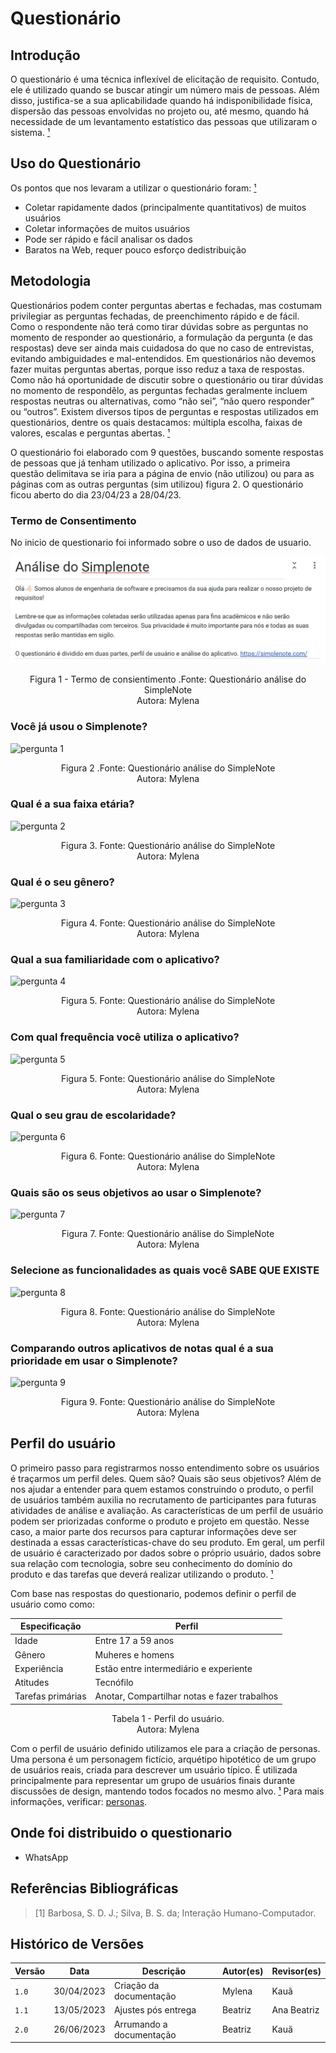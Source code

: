 # Questionário

## Introdução

O questionário é uma técnica inflexível de elicitação de requisito.  Contudo, ele é utilizado quando se buscar atingir um número mais de pessoas. Além disso, justifica-se a sua aplicabilidade quando há indisponibilidade física, dispersão das pessoas envolvidas no projeto ou, até mesmo, quando há necessidade de um levantamento estatístico das pessoas que utilizaram o sistema. [¹](ancora#1) 

## Uso do Questionário
Os pontos que nos levaram a utilizar o questionário foram: [¹](ancora#1) 

- Coletar rapidamente dados (principalmente quantitativos) de muitos usuários
- Coletar informações de muitos usuários
- Pode ser rápido e fácil analisar os dados
- Baratos na Web, requer pouco esforço dedistribuição


## Metodologia

Questionários podem conter perguntas abertas e fechadas, mas costumam privilegiar as perguntas fechadas, de preenchimento rápido e de fácil. Como o respondente não terá como tirar dúvidas sobre as perguntas no momento de responder ao questionário, a formulação da pergunta (e das respostas) deve ser ainda mais cuidadosa do que no caso de entrevistas, evitando ambiguidades e mal-entendidos. Em questionários não devemos fazer muitas perguntas abertas, porque isso reduz a taxa de respostas. Como não há oportunidade de discutir sobre o questionário ou tirar dúvidas no momento de respondêlo, as perguntas fechadas geralmente incluem respostas neutras ou alternativas, como “não sei”, “não quero responder” ou “outros”. Existem diversos tipos de perguntas e respostas utilizados em questionários, dentre os quais destacamos:
múltipla escolha, faixas de valores, escalas e perguntas abertas. [¹](ancora#1) 
<p>
O questionário foi elaborado com 9 questões, buscando somente respostas de pessoas que já tenham utilizado o aplicativo. Por isso, a primeira questão delimitava se iria para a página de envio (não utilizou) ou para as páginas com as outras perguntas (sim utilizou) figura 2.  
O questionário ficou aberto do dia 23/04/23 a 28/04/23.
</p>

### Termo de Consentimento

<p>
 No inicio de questionario foi informado sobre o uso de dados de usuario.
</p>

![termo](../img/usoQuestionario.jpeg)
 <p align="center"> Figura 1 - Termo de consientimento .Fonte: Questionário análise do SimpleNote <br> Autora: Mylena </p>

###  Você já usou o Simplenote?
![pergunta 1](https://user-images.githubusercontent.com/86479209/235379693-671a29ac-0d76-4714-8224-951b22516652.png)
 <p align="center"> Figura 2 .Fonte: Questionário análise do SimpleNote <br> Autora: Mylena </p>

### Qual é a sua faixa etária?

![pergunta 2](https://user-images.githubusercontent.com/86479209/235379854-445fe171-d16e-4657-82c2-3b1303e7e767.png)
<p align="center"> Figura 3. Fonte: Questionário análise do SimpleNote <br> Autora: Mylena </p>

### Qual é o seu gênero?
![pergunta 3](https://user-images.githubusercontent.com/86479209/235512826-5ae350a1-be78-4379-ba01-912b9bd4ccc0.png)


<p align="center"> Figura 4. Fonte: Questionário análise do SimpleNote <br> Autora: Mylena </p>

###  Qual a sua familiaridade com o aplicativo?

![pergunta 4](https://user-images.githubusercontent.com/86479209/235379913-4e5ce774-8655-47ed-8812-9b4eb7ce761d.png)
<p align="center"> Figura 5. Fonte: Questionário análise do SimpleNote <br> Autora: Mylena </p>

### Com qual frequência você utiliza o aplicativo?

![pergunta 5](https://user-images.githubusercontent.com/86479209/235379918-182aa437-8755-4c59-ad08-9ffc54657799.png)
<p align="center"> Figura 5. Fonte: Questionário análise do SimpleNote <br> Autora: Mylena </p>

### Qual o seu grau de escolaridade?

![pergunta 6](https://user-images.githubusercontent.com/86479209/235379920-d961f9ea-d54b-4fd0-a6fc-04f501990a4c.png)
<p align="center"> Figura 6. Fonte: Questionário análise do SimpleNote <br> Autora: Mylena </p>

### Quais são os seus objetivos ao usar o Simplenote?

![pergunta 7](https://user-images.githubusercontent.com/86479209/235379923-d7883ee0-300a-408a-b698-92babc84dd6c.png)
<p align="center"> Figura 7. Fonte: Questionário análise do SimpleNote <br> Autora: Mylena </p>

### Selecione as funcionalidades as quais você SABE QUE EXISTE

![pergunta 8](https://user-images.githubusercontent.com/86479209/235379925-5f8972e8-7980-44eb-8330-bda6aee00bb9.png)
<p align="center"> Figura 8. Fonte: Questionário análise do SimpleNote <br> Autora: Mylena </p>

### Comparando outros aplicativos de notas qual é a sua prioridade em usar o Simplenote?

![pergunta 9](https://user-images.githubusercontent.com/86479209/235379930-63a04aab-4c1e-47b8-8e89-eab252a1d5a8.png)
<p align="center"> Figura 9. Fonte: Questionário análise do SimpleNote <br> Autora: Mylena </p>

## Perfil do usuário 

O primeiro passo para registrarmos nosso entendimento sobre os usuários é traçarmos um perfil deles.
Quem são? Quais são seus objetivos? Além de nos ajudar a entender para quem estamos construindo o
produto, o perfil de usuários também auxilia no recrutamento de participantes para futuras atividades de
análise e avaliação. As características de um perfil de usuário podem ser priorizadas conforme o produto e projeto em
questão. Nesse caso, a maior parte dos recursos para capturar informações deve ser destinada a essas
características-chave do seu produto. Em geral, um perfil de usuário é caracterizado por dados sobre o
próprio usuário, dados sobre sua relação com tecnologia, sobre seu conhecimento do domínio do produto e
das tarefas que deverá realizar utilizando o produto. [¹](ancora#1) 

<p>
 Com base nas respostas do questionario, podemos definir o perfil de usuário como como:
</p>

<center>

|Especificação      | Perfil                                  | 
|-------------      |---------------------                    |
| Idade             | Entre 17 a 59 anos                      |  
| Gênero            | Muheres e homens                        |
| Experiência       | Estão entre intermediário e experiente  |
| Atitudes          | Tecnófilo                               | 
| Tarefas primárias | Anotar, Compartilhar notas e fazer trabalhos              |

</center>

<p align="center"> Tabela 1 - Perfil do usuário. <br> Autora: Mylena </p>

Com o perfil de usuário definido utilizamos ele para a criação de personas. Uma persona é um personagem fictício, arquétipo hipotético de um grupo de usuários reais, criada para descrever um usuário típico. É utilizada principalmente para representar um grupo de usuários finais durante discussões de design,
mantendo todos focados no mesmo alvo. [¹](ancora#1) 
Para mais informações, verificar: [personas](https://requisitos-de-software.github.io/2023.1-Simplenote/elicitacao/personas/).


## Onde foi distribuido o questionario 
 - WhatsApp

## Referências Bibliográficas


> [1] Barbosa, S. D. J.; Silva, B. S. da; Interação Humano-Computador.
> 

## Histórico de Versões
| Versão | Data | Descrição| Autor(es) | Revisor(es)
|--|--|--|--|--|
|`1.0` | 30/04/2023 | Criação da documentação| Mylena |Kauã |
| `1.1` | 13/05/2023 | Ajustes pós entrega  | Beatriz | Ana Beatriz      |
|`2.0` | 26/06/2023 | Arrumando a documentação| Beatriz |Kauã |

